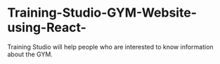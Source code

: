 # Training-Studio-GYM-Website-using-React-
Training Studio will help people who are interested to know information about the GYM.
